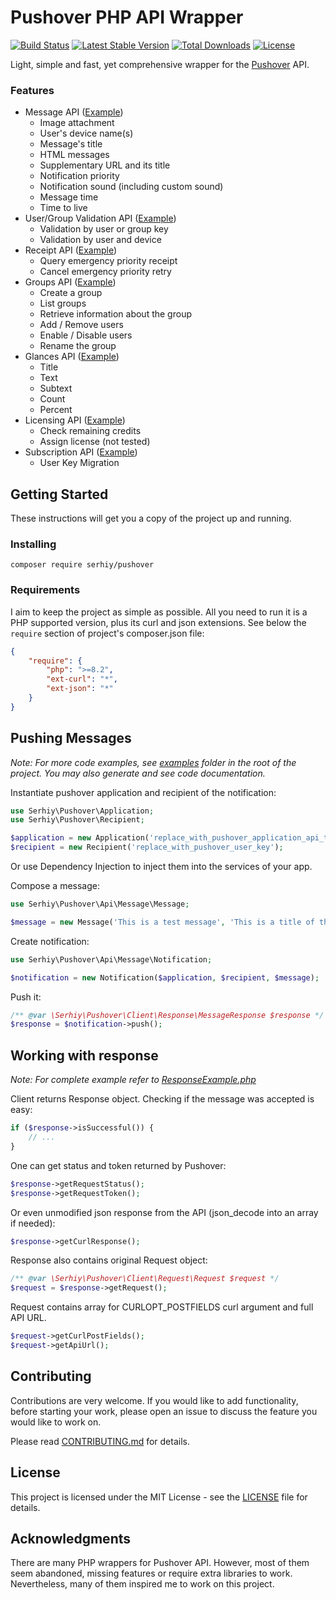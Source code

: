# Pushover PHP API Wrapper

[![Build Status](https://github.com/slunak/pushover-php/workflows/CI/badge.svg?branch=master)](https://github.com/slunak/pushover-php/actions)
[![Latest Stable Version](https://poser.pugx.org/serhiy/pushover/v)](https://packagist.org/packages/serhiy/pushover)
[![Total Downloads](https://poser.pugx.org/serhiy/pushover/downloads)](https://packagist.org/packages/serhiy/pushover)
[![License](https://poser.pugx.org/serhiy/pushover/license)](LICENSE)

Light, simple and fast, yet comprehensive wrapper for the [Pushover](https://pushover.net/) API.

### Features
- Message API ([Example](examples/CompleteNotificationExample.php))
  - Image attachment
  - User's device name(s)
  - Message's title
  - HTML messages
  - Supplementary URL and its title
  - Notification priority
  - Notification sound (including custom sound)
  - Message time
  - Time to live
- User/Group Validation API ([Example](examples/UserGroupValidationExample.php))
  - Validation by user or group key
  - Validation by user and device
- Receipt API ([Example](examples/ReceiptExample.php))
  - Query emergency priority receipt
  - Cancel emergency priority retry
- Groups API ([Example](examples/GroupsExample.php))
  - Create a group
  - List groups
  - Retrieve information about the group
  - Add / Remove users
  - Enable / Disable users
  - Rename the group
- Glances API ([Example](examples/GlancesExample.php))
  - Title
  - Text
  - Subtext
  - Count
  - Percent
- Licensing API ([Example](examples/LicensingExample.php))
  - Check remaining credits
  - Assign license (not tested)
- Subscription API ([Example](examples/SubscriptionExample.php))
  - User Key Migration 

## Getting Started

These instructions will get you a copy of the project up and running.

### Installing

```
composer require serhiy/pushover
```

### Requirements

I aim to keep the project as simple as possible. All you need to run it is a PHP supported version,
plus its curl and json extensions. See below the `require` section of project's composer.json file:

```json
{
    "require": {
        "php": ">=8.2",
        "ext-curl": "*",
        "ext-json": "*"
    }
}
```

## Pushing Messages

*Note: For more code examples, see [examples](examples) folder in the root of the project. You may also generate and see code documentation.*

Instantiate pushover application and recipient of the notification:

```php
use Serhiy\Pushover\Application;
use Serhiy\Pushover\Recipient;

$application = new Application('replace_with_pushover_application_api_token');
$recipient = new Recipient('replace_with_pushover_user_key');
```

Or use Dependency Injection to inject them into the services of your app.

Compose a message:

```php
use Serhiy\Pushover\Api\Message\Message;

$message = new Message('This is a test message', 'This is a title of the message');
```

Create notification:

```php
use Serhiy\Pushover\Api\Message\Notification;

$notification = new Notification($application, $recipient, $message);
```
        
Push it:

```php
/** @var \Serhiy\Pushover\Client\Response\MessageResponse $response */
$response = $notification->push();
```

## Working with response

*Note: For complete example refer to [ResponseExample.php](examples/ResponseExample.php)*

Client returns Response object. Checking if the message was accepted is easy:

```php
if ($response->isSuccessful()) {
    // ...
}
```

One can get status and token returned by Pushover:

```php
$response->getRequestStatus();
$response->getRequestToken();
```

Or even unmodified json response from the API (json_decode into an array if needed):

```php
$response->getCurlResponse();
``` 

Response also contains original Request object:

```php
/** @var \Serhiy\Pushover\Client\Request\Request $request */
$request = $response->getRequest();
```

Request contains array for CURLOPT_POSTFIELDS curl argument and full API URL.
        
```php
$request->getCurlPostFields();
$request->getApiUrl();
``` 

## Contributing

Contributions are very welcome. If you would like to add functionality, before starting your work,
please open an issue to discuss the feature you would like to work on.

Please read [CONTRIBUTING.md](CONTRIBUTING.md) for details.

## License

This project is licensed under the MIT License - see the [LICENSE](LICENSE) file for details.

## Acknowledgments

There are many PHP wrappers for Pushover API. However, most of them seem abandoned, missing features
or require extra libraries to work. Nevertheless, many of them inspired me to work on this project.
